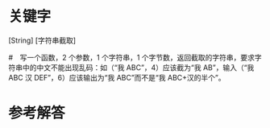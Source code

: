 # 关键字

[String] [字符串截取]

#　写一个函数，2 个参数，1 个字符串，1 个字节数，返回截取的字符串，要求字符串中的中文不能出现乱码：如（“我 ABC”，4）应该截为“我 AB”，输入（“我 ABC 汉 DEF”，6）应该输出为“我 ABC”而不是“我 ABC+汉的半个”。 

# 参考解答
